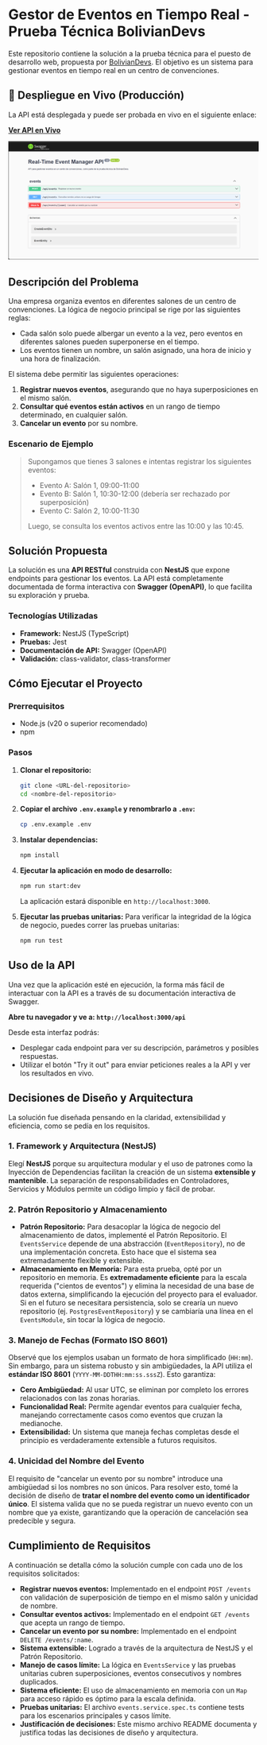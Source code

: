 # Gestor de Eventos en Tiempo Real - Prueba Técnica BolivianDevs

Este repositorio contiene la solución a la prueba técnica para el puesto de desarrollo web, propuesta por [BolivianDevs](https://boliviandevs.com). El objetivo es un sistema para gestionar eventos en tiempo real en un centro de convenciones.

## 🔗 Despliegue en Vivo (Producción)

La API está desplegada y puede ser probada en vivo en el siguiente enlace:

**[Ver API en Vivo](https://events.solution-services-tech.com)**

![Captura de la Interfaz de Swagger UI](./public/img/screenshot.png)


## Descripción del Problema

Una empresa organiza eventos en diferentes salones de un centro de convenciones. La lógica de negocio principal se rige por las siguientes reglas:

- Cada salón solo puede albergar un evento a la vez, pero eventos en diferentes salones pueden superponerse en el tiempo.
- Los eventos tienen un nombre, un salón asignado, una hora de inicio y una hora de finalización.

El sistema debe permitir las siguientes operaciones:

1.  **Registrar nuevos eventos**, asegurando que no haya superposiciones en el mismo salón.
2.  **Consultar qué eventos están activos** en un rango de tiempo determinado, en cualquier salón.
3.  **Cancelar un evento** por su nombre.

### Escenario de Ejemplo

> Supongamos que tienes 3 salones e intentas registrar los siguientes eventos:
> 
> - Evento A: Salón 1, 09:00-11:00
> - Evento B: Salón 1, 10:30-12:00 (debería ser rechazado por superposición)
> - Evento C: Salón 2, 10:00-11:30
>
> Luego, se consulta los eventos activos entre las 10:00 y las 10:45.

## Solución Propuesta

La solución es una **API RESTful** construida con **NestJS** que expone endpoints para gestionar los eventos. La API está completamente documentada de forma interactiva con **Swagger (OpenAPI)**, lo que facilita su exploración y prueba.

### Tecnologías Utilizadas

- **Framework:** NestJS (TypeScript)
- **Pruebas:** Jest
- **Documentación de API:** Swagger (OpenAPI)
- **Validación:** class-validator, class-transformer

## Cómo Ejecutar el Proyecto

### Prerrequisitos

- Node.js (v20 o superior recomendado)
- npm

### Pasos

1.  **Clonar el repositorio:**

    ```bash
    git clone <URL-del-repositorio>
    cd <nombre-del-repositorio>
    ```

1.  **Copiar el archivo `.env.example` y renombrarlo a `.env`:**

    ```bash
    cp .env.example .env
    ```

3.  **Instalar dependencias:**

    ```bash
    npm install
    ```

4.  **Ejecutar la aplicación en modo de desarrollo:**

    ```bash
    npm run start:dev
    ```

    La aplicación estará disponible en `http://localhost:3000`.

5.  **Ejecutar las pruebas unitarias:**
    Para verificar la integridad de la lógica de negocio, puedes correr las pruebas unitarias:
    ```bash
    npm run test
    ```

## Uso de la API

Una vez que la aplicación esté en ejecución, la forma más fácil de interactuar con la API es a través de su documentación interactiva de Swagger.

**Abre tu navegador y ve a: `http://localhost:3000/api`**

Desde esta interfaz podrás:

- Desplegar cada endpoint para ver su descripción, parámetros y posibles respuestas.
- Utilizar el botón "Try it out" para enviar peticiones reales a la API y ver los resultados en vivo.

## Decisiones de Diseño y Arquitectura

La solución fue diseñada pensando en la claridad, extensibilidad y eficiencia, como se pedía en los requisitos.

### 1. Framework y Arquitectura (NestJS)

Elegí **NestJS** porque su arquitectura modular y el uso de patrones como la Inyección de Dependencias facilitan la creación de un sistema **extensible y mantenible**. La separación de responsabilidades en Controladores, Servicios y Módulos permite un código limpio y fácil de probar.

### 2. Patrón Repositorio y Almacenamiento

- **Patrón Repositorio:** Para desacoplar la lógica de negocio del almacenamiento de datos, implementé el Patrón Repositorio. El `EventsService` depende de una abstracción (`EventRepository`), no de una implementación concreta. Esto hace que el sistema sea extremadamente flexible y extensible.
- **Almacenamiento en Memoria:** Para esta prueba, opté por un repositorio en memoria. Es **extremadamente eficiente** para la escala requerida ("cientos de eventos") y elimina la necesidad de una base de datos externa, simplificando la ejecución del proyecto para el evaluador. Si en el futuro se necesitara persistencia, solo se crearía un nuevo repositorio (ej. `PostgresEventRepository`) y se cambiaría una línea en el `EventsModule`, sin tocar la lógica de negocio.

### 3. Manejo de Fechas (Formato ISO 8601)

Observé que los ejemplos usaban un formato de hora simplificado (`HH:mm`). Sin embargo, para un sistema robusto y sin ambigüedades, la API utiliza el **estándar ISO 8601** (`YYYY-MM-DDTHH:mm:ss.sssZ`). Esto garantiza:

- **Cero Ambigüedad:** Al usar UTC, se eliminan por completo los errores relacionados con las zonas horarias.
- **Funcionalidad Real:** Permite agendar eventos para cualquier fecha, manejando correctamente casos como eventos que cruzan la medianoche.
- **Extensibilidad:** Un sistema que maneja fechas completas desde el principio es verdaderamente extensible a futuros requisitos.

### 4. Unicidad del Nombre del Evento

El requisito de "cancelar un evento por su nombre" introduce una ambigüedad si los nombres no son únicos. Para resolver esto, tomé la decisión de diseño de **tratar el nombre del evento como un identificador único**. El sistema valida que no se pueda registrar un nuevo evento con un nombre que ya existe, garantizando que la operación de cancelación sea predecible y segura.

## Cumplimiento de Requisitos

A continuación se detalla cómo la solución cumple con cada uno de los requisitos solicitados:

- **Registrar nuevos eventos:** Implementado en el endpoint `POST /events` con validación de superposición de tiempo en el mismo salón y unicidad de nombre.
- **Consultar eventos activos:** Implementado en el endpoint `GET /events` que acepta un rango de tiempo.
- **Cancelar un evento por su nombre:** Implementado en el endpoint `DELETE /events/:name`.
- **Sistema extensible:** Logrado a través de la arquitectura de NestJS y el Patrón Repositorio.
- **Manejo de casos límite:** La lógica en `EventsService` y las pruebas unitarias cubren superposiciones, eventos consecutivos y nombres duplicados.
- **Sistema eficiente:** El uso de almacenamiento en memoria con un `Map` para acceso rápido es óptimo para la escala definida.
- **Pruebas unitarias:** El archivo `events.service.spec.ts` contiene tests para los escenarios principales y casos límite.
- **Justificación de decisiones:** Este mismo archivo README documenta y justifica todas las decisiones de diseño y arquitectura.
